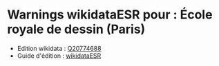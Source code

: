 Warnings wikidataESR pour : École royale de dessin (Paris)
================

- Edition wikidata : [Q20774688](https://www.wikidata.org/wiki/Q20774688)
- Guide d'édition : [wikidataESR](https://github.com/cpesr/wikidataESR/)

